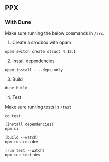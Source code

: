 ## PPX

### With Dune

Make sure running the below commands in `/src`.

1. Create a sandbox with opam

```
opam switch create struct 4.12.1
```

2. Install dependencies

```
opam install . --deps-only
```

3. Build

```
dune build
```

4. Test

Make sure running tests in `/test`

```
cd test

(install dependencies)
npm ci

(build --watch)
npm run res:dev

(run test --watch)
npm run test:dev
```
